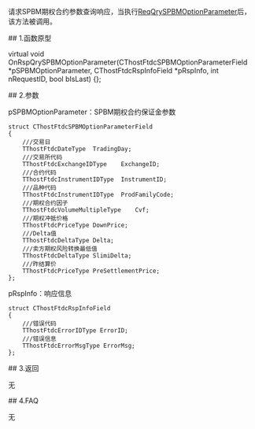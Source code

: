 <p>请求SPBM期权合约参数查询响应，当执行<a href="../../CTHOSTFTDCTRADERSPI/REQQRYSPBMOPTIONPARAMETER/">ReqQrySPBMOptionParameter</a>后，该方法被调用。</p>
<span class="anchor" id="cb5edfdb-5086-49e5-9faf-c029e5f9209d"></span>
## 1.函数原型
<p>virtual void OnRspQrySPBMOptionParameter(CThostFtdcSPBMOptionParameterField *pSPBMOptionParameter, CThostFtdcRspInfoField *pRspInfo, int nRequestID, bool bIsLast) {};</p>
<span class="anchor" id="2f31fc32-3871-47e2-87e8-7f216a9c9400"></span>
## 2.参数
<p>pSPBMOptionParameter：SPBM期权合约保证金参数</p>
<pre><code>struct CThostFtdcSPBMOptionParameterField
{
    ///交易日
    TThostFtdcDateType  TradingDay;
    ///交易所代码
    TThostFtdcExchangeIDType    ExchangeID;
    ///合约代码
    TThostFtdcInstrumentIDType  InstrumentID;
    ///品种代码
    TThostFtdcInstrumentIDType  ProdFamilyCode;
    ///期权合约因子
    TThostFtdcVolumeMultipleType    Cvf;
    ///期权冲抵价格
    TThostFtdcPriceType DownPrice;
    ///Delta值
    TThostFtdcDeltaType Delta;
    ///卖方期权风险转换最低值
    TThostFtdcDeltaType SlimiDelta;
    ///昨结算价
    TThostFtdcPriceType PreSettlementPrice;
};
</code></pre>
<p>pRspInfo：响应信息</p>
<pre><code>struct CThostFtdcRspInfoField
{
    ///错误代码
    TThostFtdcErrorIDType ErrorID;
    ///错误信息
    TThostFtdcErrorMsgType ErrorMsg;
};
</code></pre>
<span class="anchor" id="d9e6fb39-d684-4393-abe8-4c72463b5cb9"></span>
## 3.返回
<p>无</p>
<span class="anchor" id="5f798d7a-af73-4562-9a87-8833ee83b5d0"></span>
## 4.FAQ
<p>无</p>
